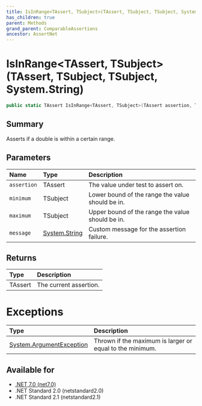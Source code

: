 ```yaml
---
title: IsInRange<TAssert, TSubject>(TAssert, TSubject, TSubject, System.String)
has_children: true
parent: Methods
grand_parent: ComparableAssertions
ancestor: AssertNet
---
```

# IsInRange&lt;TAssert, TSubject&gt;(TAssert, TSubject, TSubject, System.String)

```csharp
public static TAssert IsInRange<TAssert, TSubject>(TAssert assertion, TSubject minimum, TSubject maximum, System.String message);
```

## Summary
Asserts if a double is within a certain range.

## Parameters
|Name|Type|Description|
|:-|:-|:-|
|`assertion`|TAssert|The value under test to assert on.|
|`minimum`|TSubject|Lower bound of the range the value should be in.|
|`maximum`|TSubject|Upper bound of the range the value should be in.|
|`message`|[System.String](https://learn.microsoft.com/en-us/dotnet/api/system.string)|Custom message for the assertion failure.|

## Returns
|Type|Description|
|:-|:-|
|TAssert|The current assertion.|

# Exceptions
|Type|Description|
|:-|:-|
|[System.ArgumentException](https://learn.microsoft.com/en-us/dotnet/api/system.argumentexception)|Thrown if the maximum is larger or equal to the minimum.|

## Available for
- [.NET 7.0 (net7.0)](https://versionsof.net/core/7.0/)
- .NET Standard 2.0 (netstandard2.0)
- .NET Standard 2.1 (netstandard2.1)
